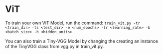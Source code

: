 # ViT
To train your own ViT Model, run the command:
`train_vit.py -tr <train_dir> -ts <test_dir> -e <num_epochs> -lr <learning_rate> -b <batch_size> -h <hidden_units>`

You can also train a Tiny-VGG Model by changing the creating an instance of the TinyVGG class from vgg.py in train_vit.py.
